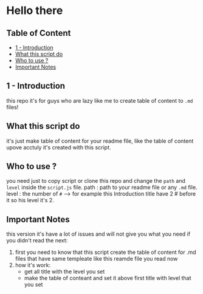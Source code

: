 # Hello there

## Table of Content

- [1 - Introduction](#1---introduction)
- [What this script do](#what-this-script-do)
- [Who to use ?](#who-to-use)
- [Important Notes](#important-notes)

## 1 - Introduction

this repo it's for guys who are lazy like me to create table of content to `.md` files!

## What this script do

it's just make table of content for your readme file, like the table of content upove acctuly it's created with this script.

## Who to use ?

you need just to copy script or clone this repo and change the `path` and `level` inside the `script.js` file.
path : path to your readme file or any `.md` file.
level : the number of `#` --> for example this Introduction title have 2 # before it so his level it's 2.

## Important Notes

this version it's have a lot of issues and will not give you what you need if you didn't read the next:

1. first you need to know that this script create the table of content for .md files that have same templeate like this reamde file you read now
2. how it's work:
   - get all title with the level you set
   - make the table of conteant and set it above first title with level that you set
